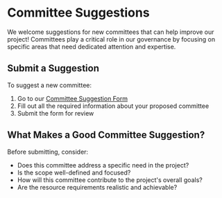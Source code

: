 # Committee Suggestions

We welcome suggestions for new committees that can help improve our project! Committees play a critical role in our governance by focusing on specific areas that need dedicated attention and expertise.

## Submit a Suggestion

To suggest a new committee:

1. Go to our [Committee Suggestion Form](../../issues/new/choose)
2. Fill out all the required information about your proposed committee
3. Submit the form for review

## What Makes a Good Committee Suggestion?

Before submitting, consider:
- Does this committee address a specific need in the project?
- Is the scope well-defined and focused?
- How will this committee contribute to the project's overall goals?
- Are the resource requirements realistic and achievable?
